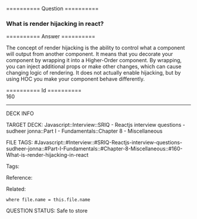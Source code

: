 ========== Question ==========  

### What is render hijacking in react?  

========== Answer ==========  

The concept of render hijacking is the ability to control what a component will
output from another component. It means that you decorate your component by
wrapping it into a Higher-Order component. By wrapping, you can inject
additional props or make other changes, which can cause changing logic of
rendering. It does not actually enable hijacking, but by using HOC you make your
component behave differently.

========== Id ==========  
160

---

DECK INFO

TARGET DECK: Javascript::Interview::SRIQ - Reactjs interview questions - sudheer jonna::Part I - Fundamentals::Chapter 8 - Miscellaneous

FILE TAGS: #Javascript::#Interview::#SRIQ-Reactjs-interview-questions-sudheer-jonna::#Part-I-Fundamentals::#Chapter-8-Miscellaneous::#160-What-is-render-hijacking-in-react

Tags:

Reference:

Related:

```dataview
where file.name = this.file.name
```
QUESTION STATUS: Safe to store
